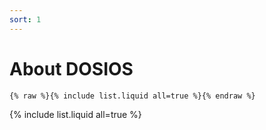 ```yaml
---
sort: 1
---
```


# About DOSIOS

```
{% raw %}{% include list.liquid all=true %}{% endraw %}
```

{% include list.liquid all=true %}